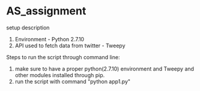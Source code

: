 # AS_assignment

setup description

1. Environment - Python 2.7.10
2. API used to fetch data from twitter - Tweepy

Steps to run the script through command line:
1. make sure to have a proper python(2.7.10) environment and Tweepy and other modules installed through pip.
2. run the script with command "python app1.py"
